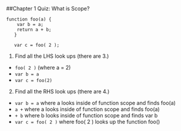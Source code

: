 ##Chapter 1 Quiz: What is Scope? 
```
function foo(a) {
   	var b = a;
   	return a + b;
   }
   
   var c = foo( 2 );
   ```

1. Find all the LHS look ups (there are 3.)
- `foo( 2 )` (where a = 2)
- `var b = a`
- `var c = foo(2)`


2. Find all the RHS look ups (there are 4.)
- `var b = a` where a looks inside of function scope and finds foo(a)
- ` a + ` where a looks inside of function scope and finds foo(a)
- ` + b ` where b looks inside of function scope and finds var b 
- `var c = foo( 2 )` where foo( 2 ) looks up the function foo()
